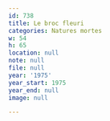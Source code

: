 ```yaml
---
id: 738
title: Le broc fleuri
categories: Natures mortes
w: 54
h: 65
location: null
note: null
file: null
year: '1975'
year_start: 1975
year_end: null
image: null

---
```

